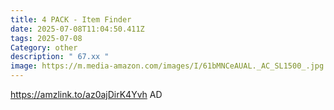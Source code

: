 ```yaml
---
title: 4 PACK - Item Finder
date: 2025-07-08T11:04:50.411Z
tags: 2025-07-08
Category: other
description: " 67.xx "
image: https://m.media-amazon.com/images/I/61bMNCeAUAL._AC_SL1500_.jpg
---
```

https://amzlink.to/az0ajDirK4Yvh
AD